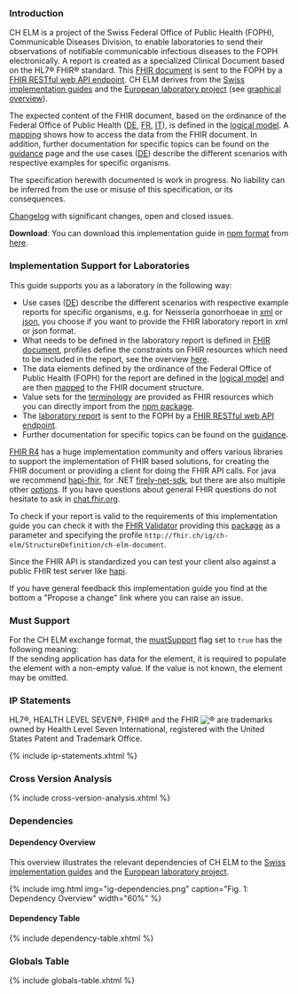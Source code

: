 ### Introduction
CH ELM is a project of the Swiss Federal Office of Public Health (FOPH), Communicable Diseases Division, to enable laboratories to send their observations of notifiable communicable infectious diseases to the FOPH electronically.
A report is created as a specialized Clinical Document based on the HL7® FHIR® standard. This [FHIR document](document.html) is sent to the FOPH by a [FHIR RESTful web API endpoint](api.html). CH ELM derives from the [Swiss implementation guides](https://fhir.ch/) and the [European laboratory project](https://build.fhir.org/ig/hl7-eu/laboratory/branches/master/index.html) (see [graphical overview](#dependency-overview)).

The expected content of the FHIR document, based on the ordinance of the Federal Office of Public Health ([DE](https://www.fedlex.admin.ch/eli/cc/2015/892/de), [FR](https://www.fedlex.admin.ch/eli/cc/2015/892/fr), [IT](https://www.fedlex.admin.ch/eli/cc/2015/892/it)), is defined in the [logical model](StructureDefinition-LaboratoryReport.html). A [mapping](StructureDefinition-LaboratoryReport-mappings.html#mappings-for-ch-elm-laboratory-report-to-fhir-hl7-org-fhir-r4) shows how to access the data from the FHIR document. In addition, further documentation for specific topics can be found on the [guidance](guidance.html) page and the use cases ([DE](usecase-german.html)) describe the different scenarios with respective examples for specific organisms.

<div markdown="1" class="stu-note">

The specification herewith documented is work in progress. No liability can be inferred from the use or misuse of this specification, or its consequences.

[Changelog](changelog.html) with significant changes, open and closed issues.

</div>

**Download**: You can download this implementation guide in [npm format](https://confluence.hl7.org/display/FHIR/NPM+Package+Specification) from [here](package.tgz).

### Implementation Support for Laboratories

This guide supports you as a laboratory in the following way:
- Use cases ([DE](usecase-german.html)) describe the different scenarios with respective example reports for specific organisms, e.g. for Neisseria gonorrhoeae in [xml](Bundle-1Doc-NeisseriaGonorrhoeae.xml.html) or [json](Bundle-1Doc-NeisseriaGonorrhoeae.json.html), you choose if you want to provide the FHIR laboratory report in xml or json format.
- What needs to be defined in the laboratory report is defined in [FHIR document](document.html), profiles define the constraints on FHIR resources which need to be included in the report, see the overview [here](profiles.html).
- The data elements defined by the ordinance of the Federal Office of Public Health (FOPH) for the report are defined in the [logical model](StructureDefinition-LaboratoryReport.html) and are then [mapped](StructureDefinition-LaboratoryReport-mappings.html#mappings-for-ch-elm-laboratory-report-to-fhir-hl7-org-fhir-r4) to the FHIR document structure.  
- Value sets for the [terminology](terminology.html) are provided as FHIR resources which you can directly import from the [npm package](package.tgz).   
- The [laboratory report](document.html) is sent to the FOPH by a [FHIR RESTful web API endpoint](api.html).
- Further documentation for specific topics can be found on the [guidance](guidance.html).

[FHIR R4](https://hl7.org/fhir/R4/index.html) has a huge implementation community and offers various libraries to support the implementation of FHIR based solutions, for creating the FHIR document or providing a client for doing the FHIR API calls. For java we recommend [hapi-fhir](https://hapifhir.io/), for .NET [firely-net-sdk](https://github.com/FirelyTeam/firely-net-sdk), but there are also multiple other [options](https://confluence.hl7.org/display/FHIR/Open+Source+Implementations). If you have questions about general FHIR questions do not hesitate to ask in [chat.fhir.org](https://chat.fhir.org/).

To check if your report is valid to the requirements of this implementation guide you can check it with the [FHIR Validator](https://confluence.hl7.org/display/FHIR/Using+the+FHIR+Validator) providing this [package](package.tgz) as a parameter and specifying the profile `http://fhir.ch/ig/ch-elm/StructureDefinition/ch-elm-document`.

Since the FHIR API is standardized you can test your client also against a public FHIR test server like [hapi](https://hapi.fhir.org/baseR4/swagger-ui/). 

If you have general feedback this implementation guide you find at the bottom a "Propose a change" link where you can raise an issue.

### Must Support
For the CH ELM exchange format, the [mustSupport](https://www.hl7.org/fhir/profiling.html#mustsupport) flag set to `true` has the following meaning:   
If the sending application has data for the element, it is required to populate the element with a non-empty value. If the value is not known, the element may be omitted.

### IP Statements
HL7®, HEALTH LEVEL SEVEN®, FHIR® and the FHIR <img src="icon-fhir-16.png" style="float: none; margin: 0px; padding: 0px; vertical-align: bottom"/>&reg; are trademarks owned by Health Level Seven International, registered with the United States Patent and Trademark Office.

{% include ip-statements.xhtml %}

### Cross Version Analysis

{% include cross-version-analysis.xhtml %}

### Dependencies

#### Dependency Overview
This overview illustrates the relevant dependencies of CH ELM to the [Swiss implementation guides](https://fhir.ch/) and the [European laboratory project](https://build.fhir.org/ig/hl7-eu/laboratory/branches/master/index.html).

{% include img.html img="ig-dependencies.png" caption="Fig. 1: Dependency Overview" width="60%" %}

#### Dependency Table
{% include dependency-table.xhtml %}

### Globals Table

{% include globals-table.xhtml %}
